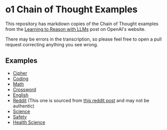 # o1 Chain of Thought Examples

This repository has markdown copies of the Chain of Thought examples from the [Learning to Reason with LLMs](https://openai.com/index/learning-to-reason-with-llms/) post on OpenAI's website.

There may be errors in the transcription, so please feel free to open a pull request correcting anything you see wrong.

## Examples

- [Cipher](examples/cipher.md)
- [Coding](examples/coding.md)
- [Math](examples/math.md)
- [Crossword](examples/crossword.md)
- [English](examples/english.md)
- [Reddit](examples/reddit.md) (This one is sourced from [this reddit post](https://www.reddit.com/r/ChatGPT/comments/1fussvn/o1_preview_accidentally_gave_me_its_entire/) and may not be authentic)
- [Science](examples/science.md)
- [Safety](examples/safety.md)
- [Health Science](examples/health-science.md)

